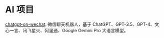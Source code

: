 # AI 项目

[chatgpt-on-wechat](https://github.com/zhayujie/chatgpt-on-wechat): 微信聊天机器人，基于 ChatGPT、GPT-3.5、GPT-4、文心一言、讯飞星火、阿里通、Google Gemini Pro 大语言模型。
